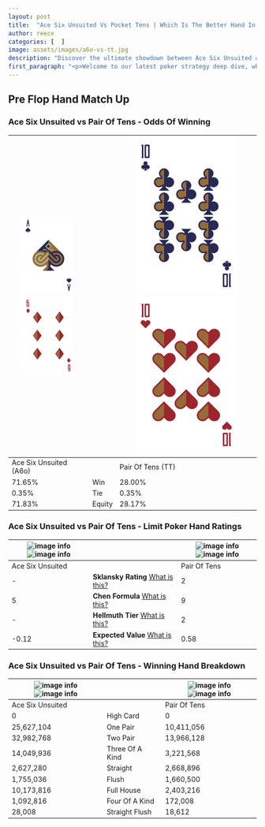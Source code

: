 ```yaml
---
layout: post
title:  "Ace Six Unsuited Vs Pocket Tens | Which Is The Better Hand In Poker? A Complete Guide"
author: reece
categories: [  ]
image: assets/images/a6o-vs-tt.jpg
description: "Discover the ultimate showdown between Ace Six Unsuited and Pair Of Tens in poker! Uncover the odds, strategies, and scenarios where one hand triumphs over the other. Get ready to up your poker game with this thrilling analysis."
first_paragraph: "<p>Welcome to our latest poker strategy deep dive, where we're pitting two distinct hands against each other in a high-stakes showdown: Ace Six Unsuited vs Pair Of Tens.</p><p>In the dynamic world of poker, every decision counts, and knowing which hand holds the upper hand is key to your success at the table.</p><p>In this article, we'll dissect these two hands, explore the scenarios where one dominates the other, and equip you with the knowledge to make strategic choices that can tip the odds in your favor.</p><p>Get ready to unravel the intriguing dynamics of these poker hands and elevate your game to new heights.</p>"
---
```




[comment]: # (sp0)

## Pre Flop Hand Match Up

<div class="table hand-ratings" markdown="1"> 



### Ace Six Unsuited vs Pair Of Tens - Odds Of Winning


    
| ![image info](assets/images/hand1/A.png) ![image info](assets/images/hand1/6o.png) |  | ![image info](assets/images/hand2/T.png) ![image info](assets/images/hand2/to.png) |
| -------- | -------- | -------- |
| Ace Six Unsuited (A6o) |  | Pair Of Tens (TT) |
| 71.65% | Win | 28.00% |
| 0.35% | Tie | 0.35% |
| 71.83% | Equity | 28.17% |




[comment]: # (sp1)



### Ace Six Unsuited vs Pair Of Tens - Limit Poker Hand Ratings


    
| ![image info](https://www.riverpairs.com/assets/images/hand1/A.png) ![image info](https://www.riverpairs.com/assets/images/hand1/6o.png) |  | ![image info](https://www.riverpairs.com/assets/images/hand2/T.png) ![image info](https://www.riverpairs.com/assets/images/hand2/to.png) |
| -------- | -------- | -------- |
| Ace Six Unsuited |  | Pair Of Tens |
| - | **Sklansky Rating** [What is this?](/sklansky-rating-explained) | 2 |
| 5 | **Chen Formula** [What is this?](/chen-formula-explained) | 9 |
| - | **Hellmuth Tier** [What is this?](/Hellmuth-tier-explained) | 2 |
| -0.12 | **Expected Value** [What is this?](/expected-value-explained) | 0.58 |




[comment]: # (sp2)



### Ace Six Unsuited vs Pair Of Tens - Winning Hand Breakdown


    
| ![image info](https://www.riverpairs.com/assets/images/hand1/A.png) ![image info](https://www.riverpairs.com/assets/images/hand1/6o.png) |  | ![image info](https://www.riverpairs.com/assets/images/hand2/T.png) ![image info](https://www.riverpairs.com/assets/images/hand2/to.png) |
| -------- | -------- | -------- |
| Ace Six Unsuited |  | Pair Of Tens |
| 0 | High Card | 0 |
| 25,627,104 | One Pair | 10,411,056 |
| 32,982,768 | Two Pair | 13,966,128 |
| 14,049,936 | Three Of A Kind | 3,221,568 |
| 2,627,280 | Straight | 2,668,896 |
| 1,755,036 | Flush | 1,660,500 |
| 10,173,816 | Full House | 2,403,216 |
| 1,092,816 | Four Of A Kind | 172,008 |
| 28,008 | Straight Flush | 18,612 |




[comment]: # (sp3)



</div>

[comment]: # (sp4)



[comment]: # (sp5)

